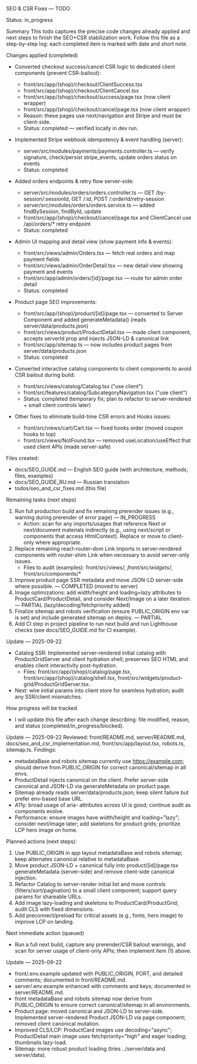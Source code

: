 SEO & CSR Fixes — TODO

Status: in_progress

Summary
This todo captures the precise code changes already applied and next steps to finish the SEO+CSR stabilization work. Follow this file as a step-by-step log: each completed item is marked with date and short note.

Changes applied (completed)
- Converted checkout success/cancel CSR logic to dedicated client components (prevent CSR-bailout):
  - front/src/app/(shop)/checkout/ClientSuccess.tsx
  - front/src/app/(shop)/checkout/ClientCancel.tsx
  - front/src/app/(shop)/checkout/success/page.tsx (now client wrapper)
  - front/src/app/(shop)/checkout/cancel/page.tsx (now client wrapper)
  - Reason: these pages use next/navigation and Stripe and must be client-side.
  - Status: completed  — verified locally in dev run.

- Implemented Stripe webhook idempotency & event handling (server):
  - server/src/modules/payments/payments.controller.ts — verify signature, check/persist stripe_events, update orders status on events
  - Status: completed

- Added orders endpoints & retry flow server-side:
  - server/src/modules/orders/orders.controller.ts — GET /by-session/:sessionId, GET /:id, POST /:orderId/retry-session
  - server/src/modules/orders/orders.service.ts — added findBySession, findById, update
  - front/src/app/(shop)/checkout/cancel/page.tsx and ClientCancel use /api/orders/* retry endpoint
  - Status: completed

- Admin UI mapping and detail view (show payment info & events):
  - front/src/views/admin/Orders.tsx — fetch real orders and map payment fields
  - front/src/views/admin/OrderDetail.tsx — new detail view showing payment and events
  - front/src/app/admin/orders/[id]/page.tsx — route for admin order detail
  - Status: completed

- Product page SEO improvements:
  - front/src/app/(shop)/product/[id]/page.tsx — converted to Server Component and added generateMetadata() (reads server/data/products.json)
  - front/src/views/product/ProductDetail.tsx — made client component, accepts serverId prop and injects JSON-LD & canonical link
  - front/src/app/sitemap.ts — now includes product pages from server/data/products.json
  - Status: completed

- Converted interactive catalog components to client components to avoid CSR bailout during build:
  - front/src/views/catalog/Catalog.tsx ("use client")
  - front/src/features/catalog/SubcategoryNavigation.tsx ("use client")
  - Status: completed (temporary fix; plan to refactor to server-rendered + small client controls later)

- Other fixes to eliminate build-time CSR errors and Hooks issues:
  - front/src/views/cart/Cart.tsx — fixed hooks order (moved coupon hooks to top)
  - front/src/views/NotFound.tsx — removed useLocation/useEffect that used client APIs (made server-safe)

Files created:
- docs/SEO_GUIDE.md — English SEO guide (with architecture, methods, files, examples)
- docs/SEO_GUIDE_RU.md — Russian translation
- todos/seo_and_csr_fixes.md (this file)

Remaining tasks (next steps)
1) Run full production build and fix remaining prerender issues (e.g., <Html> warning during prerender of error page) — IN_PROGRESS
   - Action: scan for any imports/usages that reference Next <Html> or next/document materials indirectly (e.g., using next/script or components that access HtmlContext). Replace or move to client-only where appropriate.
2) Replace remaining react-router-dom Link imports in server-rendered components with router-shim Link when necessary to avoid server-only issues.
   - Files to audit (examples): front/src/views/*, front/src/widgets/*, front/src/components/*
3) Improve product page SSR metadata and move JSON-LD server-side where possible. — COMPLETED (moved to server)
4) Image optimizations: add width/height and loading=lazy attributes to ProductCard/ProductDetail, and consider Next/Image on a later iteration. — PARTIAL (lazy/decoding/fetchpriority added)
5) Finalize sitemap and robots verification (ensure PUBLIC_ORIGIN env var is set) and include generated sitemap on deploy. — PARTIAL
6) Add CI step in project pipeline to run next build and run Lighthouse checks (see docs/SEO_GUIDE.md for CI example).

Update — 2025-09-22
- Catalog SSR: Implemented server-rendered initial catalog with ProductGridServer and client hydration shell; preserves SEO HTML and enables client interactivity post-hydration.
  - Files: front/src/app/(shop)/catalog/page.tsx, front/src/app/(shop)/catalog/shell.tsx, front/src/widgets/product-grid/ProductGridServer.tsx.
- Next: wire initial params into client store for seamless hydration; audit any SSR/client mismatches.

How progress will be tracked
- I will update this file after each change describing: file modified, reason, and status (completed/in_progress/blocked).

Update — 2025-09-22
Reviewed: front/README.md, server/README.md, docs/seo_and_csr_implementation.md, front/src/app/layout.tsx, robots.ts, sitemap.ts.
Findings:
- metadataBase and robots sitemap currently use https://example.com; should derive from PUBLIC_ORIGIN for correct canonical/sitemap in all envs.
- ProductDetail injects canonical on the client. Prefer server-side canonical and JSON-LD via generateMetadata on product page.
- Sitemap already reads server/data/products.json; keep silent failure but prefer env-based base URL.
- A11y: broad usage of aria- attributes across UI is good; continue audit as components evolve.
- Performance: ensure images have width/height and loading="lazy"; consider next/image later; add skeletons for product grids; prioritize LCP hero image on home.

Planned actions (next steps):
1) Use PUBLIC_ORIGIN in app layout metadataBase and robots sitemap; keep alternates canonical relative to metadataBase.
2) Move product JSON-LD + canonical fully into product/[id]/page.tsx generateMetadata (server-side) and remove client-side canonical injection.
3) Refactor Catalog to server-render initial list and move controls (filters/sort/pagination) to a small client component; support query params for shareable URLs.
4) Add image lazy-loading and skeletons to ProductCard/ProductGrid; audit CLS with fixed dimensions.
5) Add preconnect/preload for critical assets (e.g., fonts, hero image) to improve LCP on landing.

Next immediate action (queued)
- Run a full next build, capture any prerender/CSR bailout warnings, and scan for server usage of client-only APIs; then implement item (1) above.

Update — 2025-09-22
- front/.env.example updated with PUBLIC_ORIGIN, PORT, and detailed comments; documented in front/README.md.
- server/.env.example enhanced with comments and keys; documented in server/README.md.
- front metadataBase and robots sitemap now derive from PUBLIC_ORIGIN to ensure correct canonical/sitemap in all environments.
- Product page: moved canonical and JSON-LD to server-side. Implemented server-rendered Product JSON-LD via page component; removed client canonical mutation.
- Improved CLS/LCP: ProductCard images use decoding="async"; ProductDetail main image uses fetchpriority="high" and eager loading; thumbnails lazy-load.
- Sitemap: more robust product loading (tries ../server/data and server/data).

